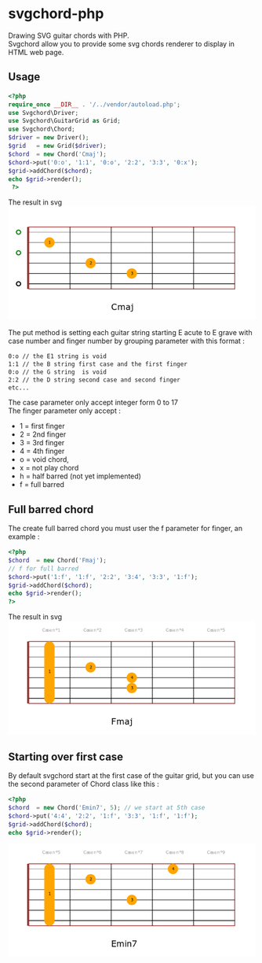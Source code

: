 # svgchord-php
Drawing SVG guitar chords with PHP.  
Svgchord allow you to provide some svg chords renderer to display in HTML web page.

## Usage
```php
<?php
require_once __DIR__ . '/../vendor/autoload.php';
use Svgchord\Driver;
use Svgchord\GuitarGrid as Grid;
use Svgchord\Chord;
$driver = new Driver();
$grid   = new Grid($driver);
$chord  = new Chord('Cmaj');
$chord->put('0:o', '1:1', '0:o', '2:2', '3:3', '0:x');
$grid->addChord($chord);
echo $grid->render();
 ?>
```
The result in svg  
![Screenshot](assets/Cmaj.png)

The put method is setting each guitar string starting E acute to E grave with case number and finger number by grouping parameter with this format :

```
0:o // the E1 string is void
1:1 // the B string first case and the first finger
0:o // the G string  is void
2:2 // the D string second case and second finger
etc...
```
The case parameter only accept integer form 0 to 17  
The finger parameter only accept :  
 * 1 = first finger
 * 2 = 2nd finger
 * 3 = 3rd finger
 * 4 = 4th finger
 * o = void chord,
 * x = not play chord
 * h = half barred (not yet implemented)
 * f = full barred

## Full barred chord
The create full barred chord you must user the f parameter for finger, an example :

```php
<?php
$chord  = new Chord('Fmaj');
// f for full barred
$chord->put('1:f', '1:f', '2:2', '3:4', '3:3', '1:f');
$grid->addChord($chord);
echo $grid->render();
?>
```
The result in svg  
![Screenshot](assets/Fmaj.png)

## Starting over first case
By default svgchord start at the first case of the guitar grid, but you can use the second parameter of Chord class like this :
```php
<?php
$chord  = new Chord('Emin7', 5); // we start at 5th case
$chord->put('4:4', '2:2', '1:f', '3:3', '1:f', '1:f');
$grid->addChord($chord);
echo $grid->render();
 ```
![Screenshot](assets/Emin7.png)

